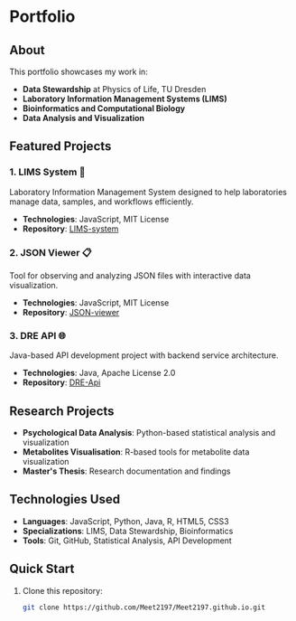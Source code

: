 # Portfolio

## About

This portfolio showcases my work in:
- **Data Stewardship** at Physics of Life, TU Dresden
- **Laboratory Information Management Systems (LIMS)**
- **Bioinformatics and Computational Biology**
- **Data Analysis and Visualization**

## Featured Projects

### 1. LIMS System 🧪
Laboratory Information Management System designed to help laboratories manage data, samples, and workflows efficiently.
- **Technologies**: JavaScript, MIT License
- **Repository**: [LIMS-system](https://github.com/Meet2197/LIMS-system)

### 2. JSON Viewer 📋
Tool for observing and analyzing JSON files with interactive data visualization.
- **Technologies**: JavaScript, MIT License
- **Repository**: [JSON-viewer](https://github.com/Meet2197/JSON-viewer)

### 3. DRE API 🌐
Java-based API development project with backend service architecture.
- **Technologies**: Java, Apache License 2.0
- **Repository**: [DRE-Api](https://github.com/Meet2197/DRE-Api)

## Research Projects

- **Psychological Data Analysis**: Python-based statistical analysis and visualization
- **Metabolites Visualisation**: R-based tools for metabolite data visualization
- **Master's Thesis**: Research documentation and findings

## Technologies Used

- **Languages**: JavaScript, Python, Java, R, HTML5, CSS3
- **Specializations**: LIMS, Data Stewardship, Bioinformatics
- **Tools**: Git, GitHub, Statistical Analysis, API Development

## Quick Start

1. Clone this repository:
   ```bash
   git clone https://github.com/Meet2197/Meet2197.github.io.git